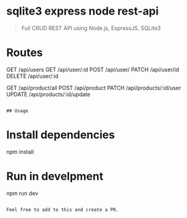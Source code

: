 # sqlite3 express node rest-api

> Full CRUD REST API using Node.js, ExpressJS, SQLite3


# Routes
GET      /api/users
GET     /api/user/:id
POST     /api/user/
PATCH     /api/user/id
DELETE   /api/user/:id


GET      /api/product/all
POST     /api/product
PATCH      /api/products/:id/user
UPDATE      /api/products/:id/update



```

## Usage

```
# Install dependencies
npm install


# Run in develpment
npm run dev


```

Feel free to add to this and create a PR.
